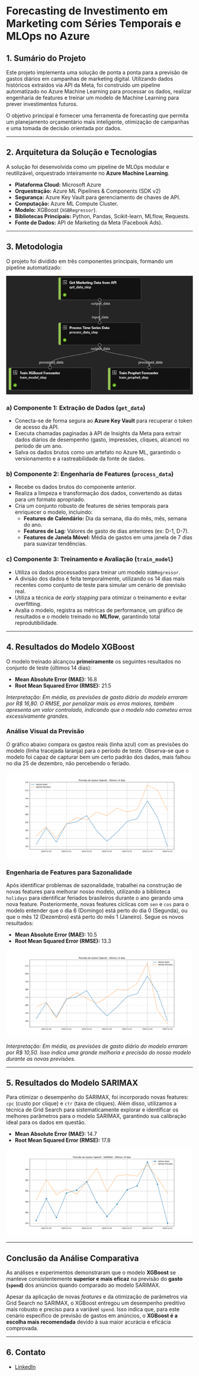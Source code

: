 # Forecasting de Investimento em Marketing com Séries Temporais e MLOps no Azure

## 1. Sumário do Projeto

Este projeto implementa uma solução de ponta a ponta para a previsão de gastos diários em campanhas de marketing digital. Utilizando dados históricos extraídos via API da Meta, foi construído um pipeline automatizado no Azure Machine Learning para processar os dados, realizar engenharia de features e treinar um modelo de Machine Learning para prever investimentos futuros.

O objetivo principal é fornecer uma ferramenta de forecasting que permita um planejamento orçamentário mais inteligente, otimização de campanhas e uma tomada de decisão orientada por dados.

---

## 2. Arquitetura da Solução e Tecnologias

A solução foi desenvolvida como um pipeline de MLOps modular e reutilizável, orquestrado inteiramente no **Azure Machine Learning**.

* **Plataforma Cloud:** Microsoft Azure
* **Orquestração:** Azure ML Pipelines & Components (SDK v2)
* **Segurança:** Azure Key Vault para gerenciamento de chaves de API.
* **Computação:** Azure ML Compute Cluster.
* **Modelo:** XGBoost (`XGBRegressor`).
* **Bibliotecas Principais:** Python, Pandas, Scikit-learn, MLflow, Requests.
* **Fonte de Dados:** API de Marketing da Meta (Facebook Ads).

---

## 3. Metodologia

O projeto foi dividido em três componentes principais, formando um pipeline automatizado:

![arquitetura-pipeline](/artefacts/pipeline.png)

### a) Componente 1: Extração de Dados (`get_data`)

* Conecta-se de forma segura ao **Azure Key Vault** para recuperar o token de acesso da API.
* Executa chamadas paginadas à API de Insights da Meta para extrair dados diários de desempenho (gasto, impressões, cliques, alcance) no período de um ano.
* Salva os dados brutos como um artefato no Azure ML, garantindo o versionamento e a rastreabilidade da fonte de dados.

### b) Componente 2: Engenharia de Features (`process_data`)

* Recebe os dados brutos do componente anterior.
* Realiza a limpeza e transformação dos dados, convertendo as datas para um formato apropriado.
* Cria um conjunto robusto de features de séries temporais para enriquecer o modelo, incluindo:
    * **Features de Calendário:** Dia da semana, dia do mês, mês, semana do ano.
    * **Features de Lag:** Valores de gasto de dias anteriores (ex: D-1, D-7).
    * **Features de Janela Móvel:** Média de gastos em uma janela de 7 dias para suavizar tendências.

### c) Componente 3: Treinamento e Avaliação (`train_model`)

* Utiliza os dados processados para treinar um modelo `XGBRegressor`.
* A divisão dos dados é feita temporalmente, utilizando os 14 dias mais recentes como conjunto de teste para simular um cenário de previsão real.
* Utiliza a técnica de *early stopping* para otimizar o treinamento e evitar overfitting.
* Avalia o modelo, registra as métricas de performance, um gráfico de resultados e o modelo treinado no **MLflow**, garantindo total reprodutibilidade.

---

## 4. Resultados do Modelo XGBoost

O modelo treinado alcançou **primeiramente** os seguintes resultados no conjunto de teste (últimos 14 dias):

* **Mean Absolute Error (MAE):** 16.8
* **Root Mean Squared Error (RMSE):** 21.5

_Interpretação: Em média, as previsões de gasto diário do modelo erraram por R$ 16,80. O RMSE, por penalizar mais os erros maiores, também apresenta um valor controlado, indicando que o modelo não cometeu erros excessivamente grandes._

### Análise Visual da Previsão

O gráfico abaixo compara os gastos reais (linha azul) com as previsões do modelo (linha tracejada laranja) para o período de teste. Observa-se que o modelo foi capaz de capturar bem um certo padrão dos dados, mais falhou no dia 25 de dezembro, não percebendo o feriado.

![grafico-previsao-real](/artefacts/previsao_vs_real.png)


### Engenharia de Features para Sazonalidade

Após identificar problemas de sazonalidade, trabalhei na construção de novas features para melhorar nosso modelo, utilizando a biblioteca `holidays` para identificar feriados brasileiros durante o ano gerando uma nova feature. Posteriormente, novas features cíclicas com `sen` e `cos` para o modelo entender que o dia 6 (Domingo) está perto do dia 0 (Segunda), ou que o mês 12 (Dezembro) está perto do mês 1 (Janeiro). Segue os novos resultados:

* **Mean Absolute Error (MAE):** 10.5
* **Root Mean Squared Error (RMSE):** 13.3

![grafico-previsao-real](/artefacts/previsao_vs_real_2.png)

_Interpretação: Em média, as previsões de gasto diário do modelo erraram por R$ 10,50. Isso indica uma grande melhoria e precisão do nosso modelo durante as novas previsões._

--- 

## 5. Resultados do Modelo SARIMAX

Para otimizar o desempenho do SARIMAX, foi incorporado novas features: `cpc` (custo por clique) e `ctr` (taxa de cliques). Além disso, utilizamos a técnica de Grid Search para sistematicamente explorar e identificar os melhores parâmetros para o modelo SARIMAX, garantindo sua calibração ideal para os dados em questão.

* **Mean Absolute Error (MAE):** 14.7
* **Root Mean Squared Error (RMSE):** 17.8

![grafico-previsao-sarimax](/artefacts/previsao_sarimax.png)


---

## Conclusão da Análise Comparativa

As análises e experimentos demonstraram que o modelo **XGBoost** se manteve consistentemente **superior e mais eficaz** na previsão do **gasto (`spend`)** dos anúncios quando comparado ao modelo SARIMAX.

Apesar da aplicação de novas *features* e da otimização de parâmetros via Grid Search no SARIMAX, o XGBoost entregou um desempenho preditivo mais robusto e preciso para a variável `spend`. Isso indica que, para este cenário específico de previsão de gastos em anúncios, o **XGBoost é a escolha mais recomendada** devido à sua maior acurácia e eficácia comprovada.

---

## 6. Contato

*   [LinkedIn](https://www.linkedin.com/in/thiago-mustasheep/)

